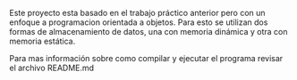 Este proyecto esta basado en el trabajo práctico anterior pero con un enfoque a programacion orientada a objetos. Para esto se utilizan dos formas de almacenamiento de datos, una con  memoria dinámica y otra con memoria estática.

Para mas información sobre como compilar y ejecutar el programa revisar el archivo README.md